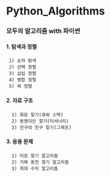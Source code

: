 # Python_Algorithms

### 모두의 알고리즘 with 파이썬

#### 1. 탐색과 정렬
     1) 순차 탐색
     2) 선택 정렬
     3) 삽입 정렬
     4) 병합 정렬
     5) 퀵 정렬

#### 2. 자료 구조
      1) 회문 찾기(큐와 스택)
      2) 동명이인 찾기(딕셔너리)
      3) 친구의 친구 찾기(그래프)
      
#### 3. 응용 문제
      1) 미로 찾기 알고리즘
      2) 가짜 동전 찾기 알고리즘
      3) 최대 수익 알고리즘

